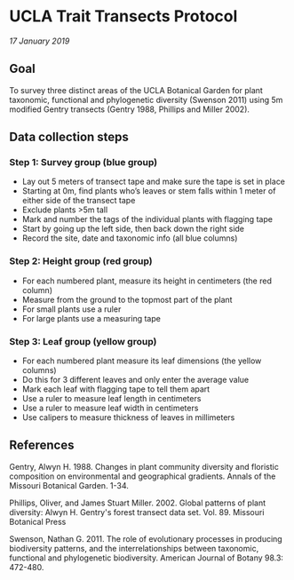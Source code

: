 # UCLA Trait Transects Protocol 
*17 January 2019*

## Goal
To survey three distinct areas of the UCLA Botanical Garden for plant taxonomic, functional and phylogenetic diversity (Swenson 2011) using 5m modified Gentry transects (Gentry 1988, Phillips and Miller 2002). 

## Data collection steps

### Step 1: Survey group (blue group)
* Lay out 5 meters of transect tape and make sure the tape is set in place
* Starting at 0m, find plants who’s leaves or stem falls within 1 meter of either side of the transect tape
* Exclude plants >5m tall
* Mark and number the tags of the individual plants with flagging tape
* Start by going up the left side, then back down the right side
* Record the site, date and taxonomic info (all blue columns)

### Step 2: Height group (red group)
* For each numbered plant, measure its height in centimeters (the red column)
* Measure from the ground to the topmost part of the plant
* For small plants use a ruler 
* For large plants use a measuring tape 

### Step 3: Leaf group (yellow group)
* For each numbered plant measure its leaf dimensions (the yellow columns)
* Do this for 3 different leaves and only enter the average value  
* Mark each leaf with flagging tape to tell them apart
* Use a ruler to measure leaf length in centimeters
* Use a ruler to measure leaf width in centimeters
* Use calipers to measure thickness of leaves in millimeters

## References

Gentry, Alwyn H. 1988. Changes in plant community diversity and floristic composition on environmental and geographical gradients. Annals of the Missouri Botanical Garden. 1-34.

Phillips, Oliver, and James Stuart Miller. 2002. Global patterns of plant diversity: Alwyn H. Gentry's forest transect data set. Vol. 89. Missouri Botanical Press

Swenson, Nathan G. 2011. The role of evolutionary processes in producing biodiversity patterns, and the interrelationships between taxonomic, functional and phylogenetic biodiversity. American Journal of Botany 98.3: 472-480.